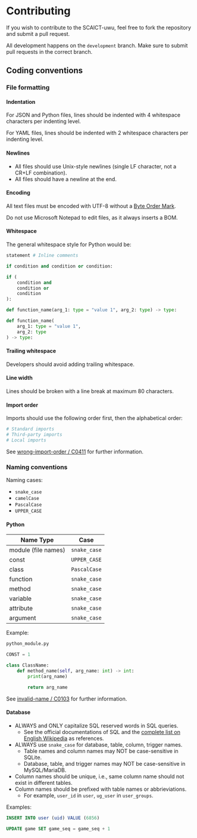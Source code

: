 # Contributing

If you wish to contribute to the SCAICT-uwu, feel free to fork the repository
and submit a pull request.

All development happens on the `development` branch. Make sure to submit pull
requests in the correct branch.

## Coding conventions

### File formatting

#### Indentation

For JSON and Python files, lines should be indented with 4 whitespace characters
per indenting level.

For YAML files, lines should be indented with 2 whitespace characters per
indenting level.

#### Newlines

* All files should use Unix-style newlines (single LF character, not a CR+LF
  combination).
* All files should have a newline at the end.

#### Encoding

All text files must be encoded with UTF-8 without a
[Byte Order Mark](https://en.wikipedia.org/wiki/Byte_order_mark).

Do not use Microsoft Notepad to edit files, as it always inserts a BOM.

#### Whitespace

The general whitespace style for Python would be:

```py
statement # Inline comments
```

```py
if condition and condition or condition:
```

```py
if (
    condition and
    condition or
    condition
):
```

```py
def function_name(arg_1: type = "value 1", arg_2: type) -> type:
```

```py
def function_name(
    arg_1: type = "value 1",
    arg_2: type
) -> type:
```

#### Trailing whitespace

Developers should avoid adding trailing whitespace.

#### Line width

Lines should be broken with a line break at maximum 80 characters.

#### Import order

Imports should use the following order first, then the alphabetical order:

```py
# Standard imports
# Third-party imports
# Local imports
```

See
[wrong-import-order / C0411](https://pylint.readthedocs.io/en/latest/user_guide/messages/convention/wrong-import-order.html)
for further information.

### Naming conventions

Naming cases:

* `snake_case`
* `camelCase`
* `PascalCase`
* `UPPER_CASE`

#### Python

| Name Type           | Case         |
| ------------------- | ------------ |
| module (file names) | `snake_case` |
| const               | `UPPER_CASE` |
| class               | `PascalCase` |
| function            | `snake_case` |
| method              | `snake_case` |
| variable            | `snake_case` |
| attribute           | `snake_case` |
| argument            | `snake_case` |

Example:

```txt
python_module.py
```

```py
CONST = 1

class ClassName:
    def method_name(self, arg_name: int) -> int:
        print(arg_name)

        return arg_name
```

See
[invalid-name / C0103](https://pylint.readthedocs.io/en/latest/user_guide/messages/convention/invalid-name.html)
for further information.

#### Database

* ALWAYS and ONLY capitalize SQL reserved words in SQL queries.
  * See the official documentations of SQL and the
  [complete list on English Wikipedia](https://en.wikipedia.org/wiki/List_of_SQL_reserved_words)
  as references.
* ALWAYS use `snake_case` for database, table, column, trigger names.
  * Table names and column names may NOT be case-sensitive in SQLite.
  * Database, table, and trigger names may NOT be case-sensitive in
  MySQL/MariaDB.
* Column names should be unique, i.e., same column name should not exist in
  different tables.
* Column names should be prefixed with table names or abbrieviations.
  * For example, `user_id` in `user`, `ug_user` in `user_groups`.

Examples:

```sql
INSERT INTO user (uid) VALUE (6856)
```

```sql
UPDATE game SET game_seq = game_seq + 1
```
